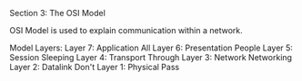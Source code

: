 Section 3: The OSI Model

OSI Model is used to explain communication within a network. 

Model Layers: 
                Layer 7: Application            All
                Layer 6: Presentation           People
                Layer 5: Session                Sleeping
                Layer 4: Transport              Through
                Layer 3: Network                Networking
                Layer 2: Datalink               Don't
                Layer 1: Physical               Pass

